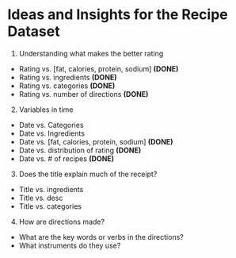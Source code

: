 # Ideas and Insights for the Recipe Dataset

1. Understanding what makes the better rating

* Rating vs. [fat, calories, protein, sodium] **(DONE)**
* Rating vs. ingredients **(DONE)**
* Rating vs. categories **(DONE)**
* Rating vs. number of directions **(DONE)**

2. Variables in time

* Date vs. Categories
* Date vs. Ingredients
* Date vs. [fat, calories, protein, sodium] **(DONE)**
* Date vs. distribution of rating **(DONE)**
* Date vs. # of recipes **(DONE)**

3. Does the title explain much of the receipt?

* Title vs. ingredients
* Title vs. desc
* Title vs. categories

4. How are directions made?

* What are the key words or verbs in the directions?
* What instruments do they use?




